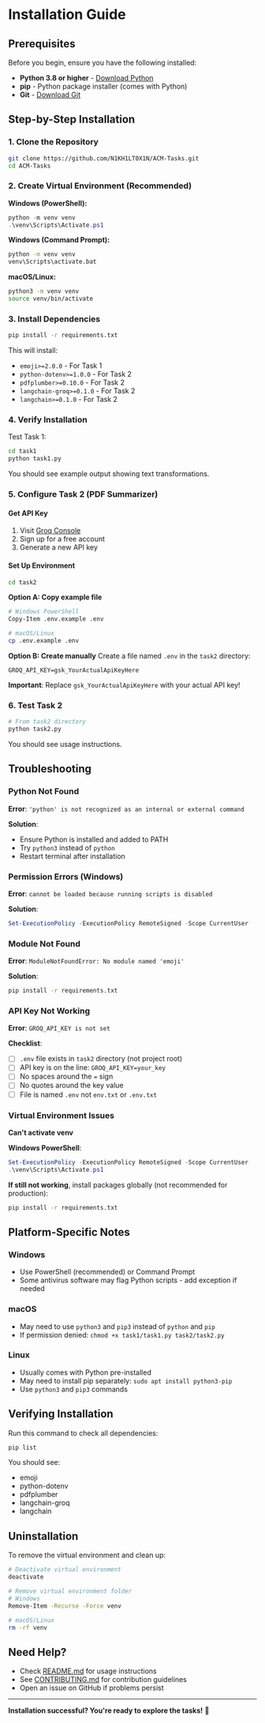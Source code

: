 # Installation Guide

## Prerequisites

Before you begin, ensure you have the following installed:
- **Python 3.8 or higher** - [Download Python](https://www.python.org/downloads/)
- **pip** - Python package installer (comes with Python)
- **Git** - [Download Git](https://git-scm.com/downloads)

## Step-by-Step Installation

### 1. Clone the Repository

```bash
git clone https://github.com/N1KH1LT0X1N/ACM-Tasks.git
cd ACM-Tasks
```

### 2. Create Virtual Environment (Recommended)

**Windows (PowerShell):**
```powershell
python -m venv venv
.\venv\Scripts\Activate.ps1
```

**Windows (Command Prompt):**
```cmd
python -m venv venv
venv\Scripts\activate.bat
```

**macOS/Linux:**
```bash
python3 -m venv venv
source venv/bin/activate
```

### 3. Install Dependencies

```bash
pip install -r requirements.txt
```

This will install:
- `emoji>=2.0.0` - For Task 1
- `python-dotenv>=1.0.0` - For Task 2
- `pdfplumber>=0.10.0` - For Task 2
- `langchain-groq>=0.1.0` - For Task 2
- `langchain>=0.1.0` - For Task 2

### 4. Verify Installation

Test Task 1:
```bash
cd task1
python task1.py
```

You should see example output showing text transformations.

### 5. Configure Task 2 (PDF Summarizer)

#### Get API Key
1. Visit [Groq Console](https://console.groq.com/keys)
2. Sign up for a free account
3. Generate a new API key

#### Set Up Environment
```bash
cd task2
```

**Option A: Copy example file**
```bash
# Windows PowerShell
Copy-Item .env.example .env

# macOS/Linux
cp .env.example .env
```

**Option B: Create manually**
Create a file named `.env` in the `task2` directory:
```env
GROQ_API_KEY=gsk_YourActualApiKeyHere
```

**Important**: Replace `gsk_YourActualApiKeyHere` with your actual API key!

### 6. Test Task 2

```bash
# From task2 directory
python task2.py
```

You should see usage instructions.

## Troubleshooting

### Python Not Found
**Error**: `'python' is not recognized as an internal or external command`

**Solution**: 
- Ensure Python is installed and added to PATH
- Try `python3` instead of `python`
- Restart terminal after installation

### Permission Errors (Windows)
**Error**: `cannot be loaded because running scripts is disabled`

**Solution**:
```powershell
Set-ExecutionPolicy -ExecutionPolicy RemoteSigned -Scope CurrentUser
```

### Module Not Found
**Error**: `ModuleNotFoundError: No module named 'emoji'`

**Solution**:
```bash
pip install -r requirements.txt
```

### API Key Not Working
**Error**: `GROQ_API_KEY is not set`

**Checklist**:
- [ ] `.env` file exists in `task2` directory (not project root)
- [ ] API key is on the line: `GROQ_API_KEY=your_key`
- [ ] No spaces around the `=` sign
- [ ] No quotes around the key value
- [ ] File is named `.env` not `env.txt` or `.env.txt`

### Virtual Environment Issues
**Can't activate venv**

**Windows PowerShell**:
```powershell
Set-ExecutionPolicy -ExecutionPolicy RemoteSigned -Scope CurrentUser
.\venv\Scripts\Activate.ps1
```

**If still not working**, install packages globally (not recommended for production):
```bash
pip install -r requirements.txt
```

## Platform-Specific Notes

### Windows
- Use PowerShell (recommended) or Command Prompt
- Some antivirus software may flag Python scripts - add exception if needed

### macOS
- May need to use `python3` and `pip3` instead of `python` and `pip`
- If permission denied: `chmod +x task1/task1.py task2/task2.py`

### Linux
- Usually comes with Python pre-installed
- May need to install pip separately: `sudo apt install python3-pip`
- Use `python3` and `pip3` commands

## Verifying Installation

Run this command to check all dependencies:
```bash
pip list
```

You should see:
- emoji
- python-dotenv
- pdfplumber
- langchain-groq
- langchain

## Uninstallation

To remove the virtual environment and clean up:

```bash
# Deactivate virtual environment
deactivate

# Remove virtual environment folder
# Windows
Remove-Item -Recurse -Force venv

# macOS/Linux
rm -rf venv
```

## Need Help?

- Check [README.md](README.md) for usage instructions
- See [CONTRIBUTING.md](CONTRIBUTING.md) for contribution guidelines
- Open an issue on GitHub if problems persist

---

**Installation successful? You're ready to explore the tasks!** 🎉
